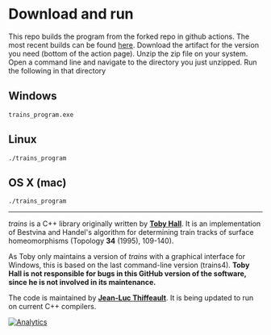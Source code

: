 # Download and run

This repo builds the program from the forked repo in github actions. The most recent builds can be found [here](https://github.com/Joecstarr/trains/tags). Download the artifact for the version you need (bottom of the action page). Unzip the zip file on your system. Open a command line and navigate to the directory you just unzipped. Run the following in that directory

## Windows

```trains_program.exe```

## Linux

```./trains_program```

## OS X (mac)

```./trains_program```


---

*trains* is a C++ library originally written by **[Toby Hall](http://www.liv.ac.uk/mathematical-sciences/staff/toby-hall/)**.   It is an implementation of Bestvina and Handel's algorithm for determining train tracks of surface homeomorphisms (Topology **34** (1995), 109-140).

As Toby only maintains a version of *trains* with a graphical interface for Windows, this is based on the last command-line version (trains4).  **Toby Hall is not responsible for bugs in this GitHub version of the software, since he is not involved in its maintenance.**

The code is maintained by **[Jean-Luc Thiffeault](http://www.math.wisc.edu/~jeanluc)**.  It is being updated to run on current C++ compilers.

[![Analytics](https://ga-beacon.appspot.com/UA-58116885-1/braidlab/readme)](https://github.com/igrigorik/ga-beacon)
